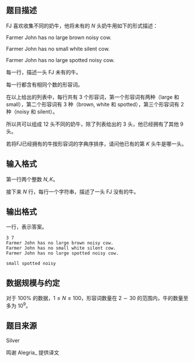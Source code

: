 ## 题目描述

FJ 喜欢收集不同的奶牛，他将未有的 $N$ 头奶牛用如下的形式描述：

Farmer John has no large brown noisy cow.

Farmer John has no small white silent cow.

Farmer John has no large spotted noisy cow.

每一行，描述一头 FJ 未有的牛。

每一行都含有相同个数的形容词。

在以上给出的列表中，每行共有 $3$ 个形容词，第一个形容词有两种（large 和 small），第二个形容词有 $3$ 种（brown, white 和 spotted），第三个形容词有 $2$ 种（noisy 和 silent）。

所以共可以组成 $12$ 头不同的奶牛，除了列表给出的 $3$ 头，他已经拥有了其他 $9$ 头。

若将FJ已经拥有的牛按形容词的字典序排序，请问他已有的第 $K$ 头牛是哪一头。

## 输入格式

第一行两个整数 $N,K$。

接下来 $N$ 行，每行一个字符串，描述了一头 FJ 没有的牛。

## 输出格式

一行，表示答案。

```input1
3 7
Farmer John has no large brown noisy cow.
Farmer John has no small white silent cow.
Farmer John has no large spotted noisy cow.
```

```output1
small spotted noisy
```

## 数据规模与约定

对于 $100\%$ 的数据，$1\leq N\leq 100$，形容词数量在 $2\sim 30$ 的范围内，牛的数量至多为 $10^9$。

## 题目来源

Silver

鸣谢 Alegria\_ 提供译文